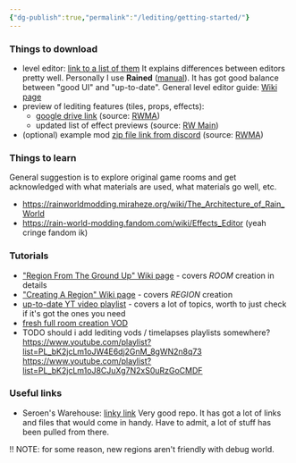 ```yaml
---
{"dg-publish":true,"permalink":"/lediting/getting-started/"}
---
```


### Things to download
- level editor: [link to a list of them](https://seroen.github.io/Seroens-Repo/info.html)
It explains differences between editors pretty well. Personally I use **Rained** ([manual](https://pkhead.github.io/rained/en/)). It has got good balance between "good UI" and "up-to-date". 
General level editor guide: [Wiki page](https://rainworldmodding.miraheze.org/wiki/Level_Editor)
- preview of lediting features (tiles, props, effects):
    - [google drive link](https://drive.google.com/drive/u/0/folders/1mDhiQAi7CHkGy0Fd6Oi0s8tOZr7H152-) (source: [RWMA](https://discord.com/channels/1083481230839922688/1083506128010358915/1210363538397331567))
    - updated list of effect previews (source: [RW Main](https://discord.com/channels/291184728944410624/838185248981385256/1322828255190843412))
- (optional) example mod [zip file link from discord](https://cdn.discordapp.com/attachments/1083506128010358915/1268631425171591369/modName.zip?ex=67835c55&is=67820ad5&hm=93855c74036745b612ea62ae1ad0518d3a302a42e52f8778d53a662d48efa12f&) (source: [RWMA](https://discord.com/channels/1083481230839922688/1083506128010358915/1268631425532563496))
### Things to learn
General suggestion is to explore original game rooms and get acknowledged with what materials are used, what materials go well, etc.
- https://rainworldmodding.miraheze.org/wiki/The_Architecture_of_Rain_World
- https://rain-world-modding.fandom.com/wiki/Effects_Editor (yeah cringe fandom ik)
### Tutorials
- ["Region From The Ground Up" Wiki page](https://rainworldmodding.miraheze.org/wiki/Region_From_The_Ground_Up) - covers *ROOM* creation in details
- ["Creating A Region" Wiki page](https://rainworldmodding.miraheze.org/wiki/Creating_A_Region) - covers *REGION* creation
- [up-to-date YT video playlist](https://youtube.com/playlist?list=PLOpeR3bQUKEJIGBJ3TATHBLmNvZwyYioT) - covers a lot of topics, worth to just check if it's got the ones you need
- [fresh full room creation VOD](https://www.youtube.com/watch?v=SoDoDBdaZKw)
- TODO should i add lediting vods / timelapses playlists somewhere?
https://www.youtube.com/playlist?list=PL_bK2jcLm1oJW4E6dj2GnM_8gWN2n8q73
https://www.youtube.com/playlist?list=PL_bK2jcLm1oJ8CJuXg7N2xS0uRzGoCMDF
### Useful links
- Seroen's Warehouse: [linky link](https://seroen.github.io/Seroens-Repo/index.html)
Very good repo. It has got a lot of links and files that would come in handy. Have to admit, a lot of stuff has been pulled from there.


!! NOTE: for some reason, new regions aren't friendly with debug world. 